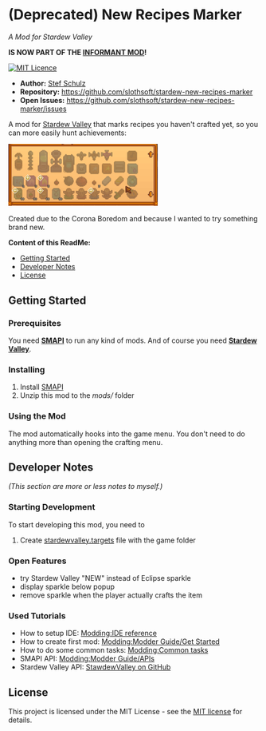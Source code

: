 ﻿# (Deprecated) New Recipes Marker
_A Mod for Stardew Valley_

**IS NOW PART OF THE [INFORMANT MOD](https://github.com/slothsoft/stardew-informant)!**

[![MIT Licence](https://img.shields.io/github/license/jenkinsci/java-client-api.svg?label=License)](LICENSE)

- **Author:** [Stef Schulz](mailto:s.schulz@slothsoft.de)
- **Repository:** <https://github.com/slothsoft/stardew-new-recipes-marker>
- **Open Issues:** <https://github.com/slothsoft/stardew-new-recipes-marker/issues>

A mod for [Stardew Valley](https://www.stardewvalley.net/) that marks recipes you haven't crafted yet, so you can more easily hunt achievements: 

<img alt="Screenshot" src="readme/screenshot.png" width="300"/>

Created due to the Corona Boredom and because I wanted to try something brand new.


**Content of this ReadMe:**

- [Getting Started](#getting-started)
- [Developer Notes](#developer-notes)
- [License](#license)



## Getting Started

### Prerequisites

You need **[SMAPI](https://smapi.io/)** to run any kind of mods. And of course you need **[Stardew Valley](https://www.stardewvalley.net/)**.


### Installing

1. Install [SMAPI](https://smapi.io/)
1. Unzip this mod to the _mods/_ folder


### Using the Mod

The mod automatically hooks into the game menu. You don't need to do anything more than opening the crafting menu. 



## Developer Notes

_(This section are more or less notes to myself.)_

### Starting Development

To start developing this mod, you need to

1. Create [stardewvalley.targets](https://github.com/Pathoschild/SMAPI/blob/develop/docs/technical/mod-package.md#custom-game-path) file with the game folder


### Open Features

- try Stardew Valley "NEW" instead of Eclipse sparkle
- display sparkle below popup
- remove sparkle when the player actually crafts the item

### Used Tutorials

- How to setup IDE: [Modding:IDE reference](https://stardewvalleywiki.com/Modding:IDE_reference)
- How to create first mod: [Modding:Modder Guide/Get Started](https://stardewvalleywiki.com/Modding:Modder_Guide/Get_Started)
- How to do some common tasks: [Modding:Common tasks](https://stardewvalleywiki.com/Modding:Common_tasks)
- SMAPI API: [Modding:Modder Guide/APIs](https://stardewvalleywiki.com/Modding:Modder_Guide/APIs)
- Stardew Valley API: [StawdewValley on GitHub](https://github.com/AdamMcIntosh/StawdewValley)


## License

This project is licensed under the MIT License - see the [MIT license](LICENSE) for details.
